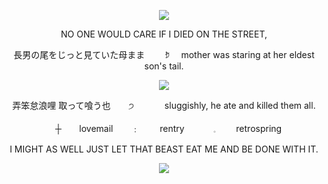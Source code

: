 <p align="center"> <img src="https://github.com/chazukesoup/chazukesoup/assets/161214008/1b4c3542-f058-4016-af8b-c41b49336b21"> </p>
<p align="center"> NO ONE WOULD CARE IF I DIED ON THE STREET, </p>
<p align="center"> 長男の尾をじっと見ていた母まま	⠀ ⠀ 𖠲   ⠀  	mother was staring at her eldest son's tail. </p>
<p align="center"> <img src="https://github.com/chazukesoup/chazukesoup/assets/161214008/fd264542-1ac7-40fb-8989-60c9ce269f29"> </p>
<p align="center"> 弄笨怠浪哩 取って喰う也	 ⠀⠀ ੭⠀⠀ ⠀ ⠀sluggishly, he ate and killed them all. </p>
<p align="center">⠀  ┼⠀  ⠀  lovemail⠀  ⠀  ﹕ ⠀  ⠀ rentry ⠀    ⠀ ⠀ 𓈒   ⠀   ⠀ retrospring
<p align="center"> I MIGHT AS WELL JUST LET THAT BEAST EAT ME AND BE DONE WITH IT. </p>
<p align="center"> <img src="https://github.com/chazukesoup/chazukesoup/assets/161214008/bf49f68d-4927-4a52-9c59-6f303b41c339"> </p>


